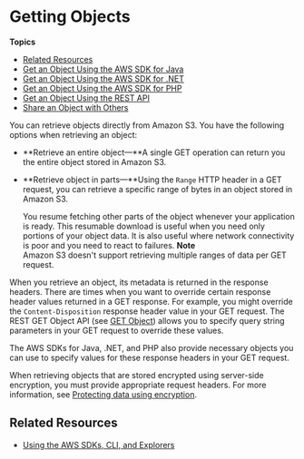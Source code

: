 # Getting Objects<a name="GettingObjectsUsingAPIs"></a>

**Topics**
+ [Related Resources](#RelatedResources013)
+ [Get an Object Using the AWS SDK for Java](RetrievingObjectUsingJava.md)
+ [Get an Object Using the AWS SDK for \.NET](RetrievingObjectUsingNetSDK.md)
+ [Get an Object Using the AWS SDK for PHP](RetrieveObjSingleOpPHP.md)
+ [Get an Object Using the REST API](RetrieveObjSingleOpREST.md)
+ [Share an Object with Others](ShareObjectPreSignedURL.md)

 You can retrieve objects directly from Amazon S3\. You have the following options when retrieving an object: 
+ **Retrieve an entire object—**A single GET operation can return you the entire object stored in Amazon S3\. 
+ **Retrieve object in parts—**Using the `Range` HTTP header in a GET request, you can retrieve a specific range of bytes in an object stored in Amazon S3\. 

  You resume fetching other parts of the object whenever your application is ready\. This resumable download is useful when you need only portions of your object data\. It is also useful where network connectivity is poor and you need to react to failures\.
**Note**  
Amazon S3 doesn't support retrieving multiple ranges of data per GET request\.

 When you retrieve an object, its metadata is returned in the response headers\. There are times when you want to override certain response header values returned in a GET response\. For example, you might override the `Content-Disposition` response header value in your GET request\. The REST GET Object API \(see [GET Object](https://docs.aws.amazon.com/AmazonS3/latest/API/RESTObjectGET.html)\) allows you to specify query string parameters in your GET request to override these values\. 

The AWS SDKs for Java, \.NET, and PHP also provide necessary objects you can use to specify values for these response headers in your GET request\. 

When retrieving objects that are stored encrypted using server\-side encryption, you must provide appropriate request headers\. For more information, see [Protecting data using encryption](UsingEncryption.md)\.

## Related Resources<a name="RelatedResources013"></a>
+ [Using the AWS SDKs, CLI, and Explorers](UsingAWSSDK.md)